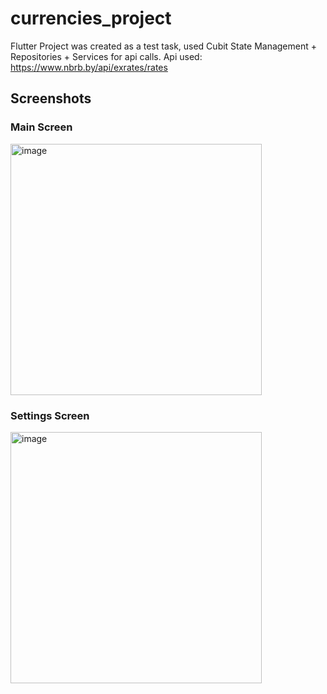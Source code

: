 # currencies_project
Flutter Project was created as a test task, used Cubit State Management + Repositories + Services for api calls.
Api used: https://www.nbrb.by/api/exrates/rates

## Screenshots
### Main Screen
<img width="402" alt="image" src="https://github.com/Diaglyonok/currencies_project/assets/18545029/f7470df7-c48f-4d6b-8949-4b094e2cee7d">

### Settings Screen
<img width="402" alt="image" src="https://github.com/Diaglyonok/currencies_project/assets/18545029/3587e9e9-5941-47a0-8dc2-c751fef3ca3d">



